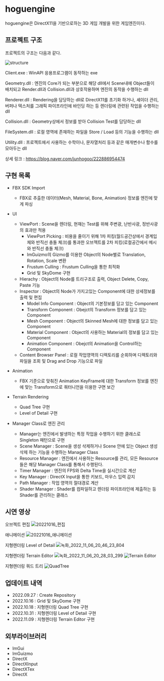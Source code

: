 # hoguengine
hoguengine은 DirectX11을 기반으로하는 3D 게임 개발을 위한 게임엔진이다.


## 프로젝트 구조

프로젝트의 구조는 다음과 같다.

![structure](https://user-images.githubusercontent.com/97880907/201290163-d17da171-8277-4f35-83d3-7dedbc3e9a33.png)

Client.exe : WinAPI 응용프로그램이 동작하는 exe

Geometry.dll : 엔진의 Core가 되는 부분으로 해당 dll에서 Scene내에 Object들이 배치되고 Render.dll과 Collision.dll과 상호작용하며 엔진의 동작을 수행하는 dll

Renderer.dll : Rendering을 담당하는 dll로 DirectX11를 초기화 하거나, 셰이더 관리, 버퍼나 텍스처를 그래픽 파이프라인에 바인딩 하는 등 렌더링에 관련된 작업을 수행하는 dll

Collision.dll : Geometry상에서 정보를 받아 Collision Test를 담당하는 dll

FileSystem.dll : 로컬 영역에 존재하는 파일을 Store / Load 등의 기능을 수행하는 dll

Utility.dll : 프로젝트에서 사용하는 수학이나, 문자열처리 등과 같은 매개변수나 함수를 모아두는 dll

상세 링크 : <https://blog.naver.com/junhogoo/222886954474>

## 구현 목록

* FBX SDK Import
  * FBX로 추출한 데이터(Mesh, Material, Bone, Animation) 정보를 엔진에 맞게 파싱

* UI
  * ViewPort : Scene을 렌더링, 현재는 Test를 위해 주변광, 난반사광, 정반사광의 효과만 적용
    * ViewPort Picking : 비용을 줄이기 위해 1차 피킹(월드공간상에서 경계입체와 반직선 충돌 체크)를 통과한 오브젝트를 2차 피킹(로컬공간에서 메시와 반직선 충돌 체크) 
    * ImGuizmo의 Gizmo를 이용한 Object의 Node별로 Translation, Rotation, Scale 변환  
    * Frustum Culling : Frustum Culling을 통한 최적화
    * Grid 및 SkyDome 구현
  * Hierachy : Object의 Node를 트리구조로 출력, Object Delete, Copy, Paste 기능 
  * Inspector : Object의 Node가 가지고있는 Component에 대한 상세정보를 출력 및 편집
    * Model Info Component : Object의 기본정보를 담고 있는 Component
    * Transform Component : Obejct의 Transform 정보를 담고 있는 Component
    * Mesh Component : Object의 Skinned Mesh에 대한 정보를 담고 있는 Component
    * Material Component : Object의 사용하는 Material의 정보를 담고 있는 Component
    * Animation Component : Obejct의 Animation을 Control하는 Component
  * Content Browser Panel : 로컬 작업영역의 디렉토리를 순회하며 디렉토리와 파일을 조회 및 Drag and Drop 기능으로 파일 

* Animation
  * FBX 기준으로 맞춰진 Animation KeyFrame에 대한 Transform 정보를 엔진에 맞는 Transform으로 쿼터니언을 이용한 구면 보간
  
* Terrain Rendering
  * Quad Tree 구현  
  * Level of Detail 구현
  
* Manager Class로 엔진 관리
  * Manager는 엔진에서 발생하는 특정 작업을 수행하기 위한 클래스로 Singleton 패턴으로 구현
  * Scene Manager : Scene을 생성 삭제하거나 Scene 안에 있는 Object 생성 삭제 하는 기능을 수행하는 Manager Class
  * Resource Manager : 엔진에서 사용하는 Resource를 관리, 모든 Resource들은 해당 Manager Class를 통해서 수행된다.
  * Timer Manager : 엔진의 FPS와 Delta Time을 실시간으로 계산
  * Key Manager : DirectX Input을 통한 키보드, 마우스 입력 감지
  * Path Manager : 작업 영역의 절대경로 계산
  * Shader Manager : Shader를 컴파일하고 렌더링 파이프라인에 제출하는 등 Shader를 관리하는 클래스
  

## 시연 영상

오브젝트 편집
![20221016_편집](https://user-images.githubusercontent.com/97880907/196042041-8ebd2c20-6d01-43e7-8d7e-f4a8347f1fdd.gif)

애니메이션
![20221016_애니메이션](https://user-images.githubusercontent.com/97880907/196042037-8d3d6ead-131c-4832-8ec7-988205129b36.gif)

지형렌더링 Level of Detail
![녹화_2022_11_06_20_46_23_804](https://user-images.githubusercontent.com/97880907/200168685-f499ce58-e375-4e92-acd8-0c87413ea6f8.gif)

지형렌더링 Terrain Editor
![녹화_2022_11_06_20_28_03_299](https://user-images.githubusercontent.com/97880907/200168510-62839c4d-3332-4554-9f86-d3f2330061b3.gif)
![Terrain Editor](https://user-images.githubusercontent.com/97880907/200875212-ca0611c0-d1e1-4627-b03a-1cc14a0f343c.gif)

지형렌더링 쿼드 트리
![QuadTree](https://user-images.githubusercontent.com/97880907/204195889-7a64bb13-63f0-4251-bc9f-9f29cc97a2a9.gif)


## 업데이트 내역
- 2022.09.27 : Create Repository
- 2022.10.16 : Grid 및 SkyDome 구현
- 2022.10.18 : 지형렌더링 Quad Tree 구현
- 2022.10.31 : 지형렌더링 Level of Detail 구현
- 2022.11.09 : 지형렌더링 Terrain Editor 구현

## 외부라이브러리
* ImGui
* ImGuizmo
* DirectX
* DirectXInput
* DirectXTex
* DirectX


